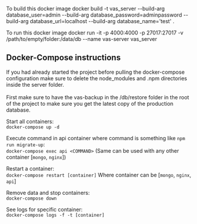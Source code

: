 To build this docker image 
	docker build -t vas_server --build-arg database_user=admin --build-arg database_password=adminpassword --build-arg database_url=localhost --build-arg database_name='test' .

To run this docker image
	docker run -it -p 4000:4000 -p 27017:27017 -v /path/to/empty/folder:/data/db --name vas-server vas_server

## Docker-Compose instructions

If you had already started the project before pulling the docker-compose configuration make sure to delete
the node_modules and .npm directories inside the server folder. <br> <br>
First make sure to have the vas-backup in the /db/restore folder in the root
of the project to make sure you get the latest copy of the production database.

Start all containers:<br>
`docker-compose up -d`

Execute command in api container where command is something like `npm run migrate-up`:<br>
`docker-compose exec api <COMMAND>`
(Same can be used with any other container [`mongo`, `nginx`])

Restart a container: <br>
`docker-compose restart [container]` Where container can be [`mongo`, `nginx`, `api`] 

Remove data and stop containers: <br>
`docker-compose down`

See logs for specific container: <br>
`docker-compose logs -f -t [container]`